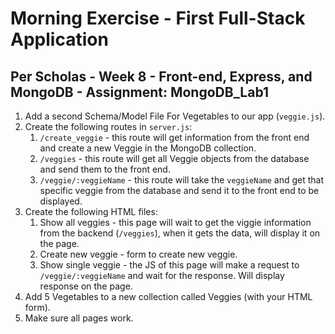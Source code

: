 # Morning Exercise - First Full-Stack Application

## Per Scholas - Week 8 - Front-end, Express, and MongoDB - Assignment: MongoDB_Lab1

1. Add a second Schema/Model File For Vegetables to our app (`veggie.js`).
1. Create the following routes in `server.js`:
    1. `/create_veggie` - this route will get information from the front end and create a new Veggie in the MongoDB collection.
    1. `/veggies` - this route will get all Veggie objects from the database and send them to the front end.
    1. `/veggie/:veggieName` - this route will take the `veggieName` and get that specific veggie from the database and send it to the front end to be displayed.
1. Create the following HTML files:
    1. Show all veggies - this page will wait to get the viggie information from the backend (`/veggies`), when it gets the data, will display it on the page.
    1. Create new veggie - form to create new veggie.
    1. Show single veggie - the JS of this page will make a request to `/veggie/:veggieName` and wait for the response. Will display response on the page.
1. Add 5 Vegetables to a new collection called Veggies (with your HTML form).
1. Make sure all pages work.
